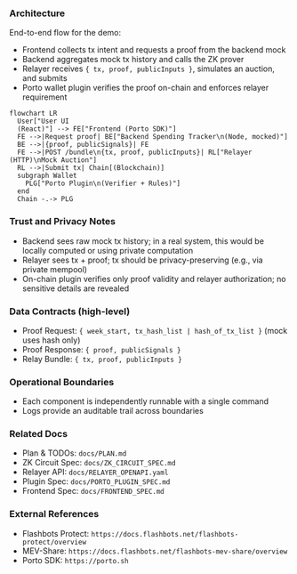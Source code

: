 ### Architecture

End-to-end flow for the demo:
- Frontend collects tx intent and requests a proof from the backend mock
- Backend aggregates mock tx history and calls the ZK prover
- Relayer receives `{ tx, proof, publicInputs }`, simulates an auction, and submits
- Porto wallet plugin verifies the proof on-chain and enforces relayer requirement

```mermaid
flowchart LR
  User["User UI
  (React)"] --> FE["Frontend (Porto SDK)"]
  FE -->|Request proof| BE["Backend Spending Tracker\n(Node, mocked)"]
  BE -->|{proof, publicSignals}| FE
  FE -->|POST /bundle\n{tx, proof, publicInputs}| RL["Relayer (HTTP)\nMock Auction"]
  RL -->|Submit tx| Chain[(Blockchain)]
  subgraph Wallet
    PLG["Porto Plugin\n(Verifier + Rules)"]
  end
  Chain -.-> PLG
```

### Trust and Privacy Notes
- Backend sees raw mock tx history; in a real system, this would be locally computed or using private computation
- Relayer sees tx + proof; tx should be privacy-preserving (e.g., via private mempool)
- On-chain plugin verifies only proof validity and relayer authorization; no sensitive details are revealed

### Data Contracts (high-level)
- Proof Request: `{ week_start, tx_hash_list | hash_of_tx_list }` (mock uses hash only)
- Proof Response: `{ proof, publicSignals }`
- Relay Bundle: `{ tx, proof, publicInputs }`

### Operational Boundaries
- Each component is independently runnable with a single command
- Logs provide an auditable trail across boundaries

### Related Docs
- Plan & TODOs: `docs/PLAN.md`
- ZK Circuit Spec: `docs/ZK_CIRCUIT_SPEC.md`
- Relayer API: `docs/RELAYER_OPENAPI.yaml`
- Plugin Spec: `docs/PORTO_PLUGIN_SPEC.md`
- Frontend Spec: `docs/FRONTEND_SPEC.md`

### External References
- Flashbots Protect: `https://docs.flashbots.net/flashbots-protect/overview`
- MEV-Share: `https://docs.flashbots.net/flashbots-mev-share/overview`
- Porto SDK: `https://porto.sh`

